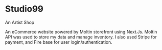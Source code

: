# Studio99
An Artist Shop

An eCommerce website powered by Moltin storefront using Next.Js. Moltin API was used to store my data and manage inventory.  I also used Stripe for payment, and Fire base for user login/authentication.
